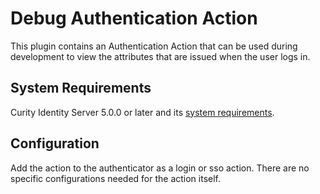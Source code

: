 # Debug Authentication Action

This plugin contains an Authentication Action that can be used during development to view the attributes that are issued when the user logs in.

## System Requirements

Curity Identity Server 5.0.0 or later and its [system requirements](https://developer.curity.io/docs/latest/system-admin-guide/system-requirements.html).

## Configuration

Add the action to the authenticator as a login or sso action. There are no specific configurations needed for the action itself.


